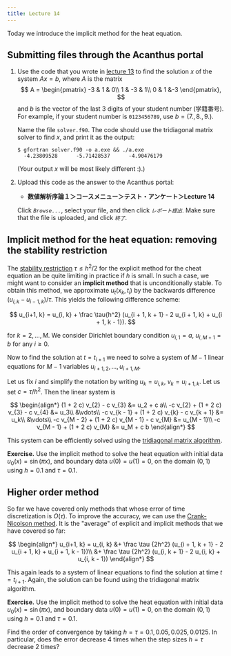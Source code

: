 ```yaml
---
title: Lecture 14
---
```


Today we introduce the implicit method for the heat equation.

## Submitting files through the Acanthus portal

 1. Use the code that you wrote in
    [lecture 13](lec13.html#gaussian-elimination-for-tridiagonal-systems)
    to find the solution $x$ of the system $A x = b$, where $A$ is the
    matrix
    $$
    A =
    \begin{pmatrix}
    -3 & 1 & 0\\
    1 & -3 & 1\\
    0 & 1 &-3
    \end{pmatrix},
    $$
    and $b$ is the vector of the last 3 digits of your student number
    (学籍番号). For
    example, if your student number is `0123456789`, use $b = (7., 8., 9.)$.

    Name the file `solver.f90`.
    The code should use the tridiagonal matrix solver to find $x$, and print
    it as the output:

    ```
    $ gfortran solver.f90 -o a.exe && ./a.exe
      -4.23809528      -5.71428537      -4.90476179
    ```

    (Your output $x$ will be most likely different :).)

 2. Upload this code as the answer to the Acanthus portal:

    - __数値解析序論１＞コースメニュー＞テスト・アンケート＞Lecture 14__

    Click _`Browse...`_, select your file, and then click _`レポート提出`_. Make
    sure that the file is uploaded, and click _`終了`_.

## Implicit method for the heat equation: removing the stability restriction

The [stability
restriction](lec09.html#stability-of-the-explicit-finite-difference-scheme) $\tau ≤ h^2/2$ for the explicit method for the
cheat equation an be quite limiting in practice
if $h$ is small. In such a case, we might want to consider an __implicit
method__ that is unconditionally stable. To obtain this method, we
approximate $u_t(x_k, t_i)$ by the backwards difference $(u_{i,k} -
u_{i-1,k})/\tau$. This yields the following difference scheme:

$$
u_{i+1, k} = u_{i, k} + \frac \tau{h^2} (u_{i + 1, k + 1} - 2 u_{i + 1, k} + u_{i + 1, k - 1}).
$$

for $k = 2, \ldots, M$.
We consider Dirichlet boundary condition $u_{i, 1} = a$, $u_{i, M + 1} =
b$ for any $i ≥ 0$.

Now to find the solution at $t = t_{i+1}$ we need to solve a system of
$M - 1$ linear equations for $M - 1$ variables $u_{i + 1, 2}, \ldots, u_{i + 1, M}$.

Let us fix $i$ and simplify the notation by writing $u_k = u_{i,k}$,
$v_k = u_{i + 1,k}$. Let us set $c = \tau / h^2$. Then the linear system is

$$
\begin{align*}
(1 + 2 c) v_{2} - c v_{3} &= u_2 + c a\\
-c v_{2} + (1 + 2 c) v_{3} - c v_{4} &= u_3\\
&\vdots\\
-c v_{k - 1} + (1 + 2 c) v_{k} - c v_{k + 1} &= u_k\\
&\vdots\\
-c v_{M - 2} + (1 + 2 c) v_{M - 1} - c v_{M} &= u_{M - 1}\\
-c v_{M - 1} + (1 + 2 c) v_{M} &= u_M + c b
\end{align*}
$$

This system can be efficiently solved using the [tridiagonal matrix
algorithm](#gaussian-elimination-for-tridiagonal-systems).

__Exercise.__ Use the implicit method to solve the heat equation with
initial data $u_0(x) = \sin(\pi x)$, and boundary data $u(0) = u(1) =
0$, on the domain $(0,1)$ using $h = 0.1$ and $\tau  = 0.1$.

## Higher order method

So far we have covered only methods that whose error of time
discretization is $O(\tau)$. To improve the accuracy, we can use the
[Crank-Nicolson
method](https://en.wikipedia.org/wiki/Crank%E2%80%93Nicolson_method). It
is the "average" of explicit and implicit methods that we have covered
so far:

$$
\begin{align*}
u_{i+1, k} = u_{i, k} &+ \frac \tau {2h^2} (u_{i + 1, k + 1} - 2 u_{i + 1, k} + u_{i + 1, k - 1})\\
                      &+ \frac \tau {2h^2} (u_{i, k + 1} - 2 u_{i, k} + u_{i,  k - 1})
\end{align*}
$$

This again leads to a system of linear equations to find the solution at
time $t = t_{i+1}$. Again, the solution can be found using the
tridiagonal matrix algorithm.

__Exercise.__ Use the implicit method to solve the heat equation with
initial data $u_0(x) = \sin(\pi x)$, and boundary data $u(0) = u(1) =
0$, on the domain $(0,1)$ using $h = 0.1$ and $\tau  = 0.1$.

Find the order of convergence by taking $h = \tau = 0.1, 0.05, 0.025,
0.0125$. In particular, does the error decrease $4$ times when the step
  sizes $h = \tau$ decrease $2$ times?
